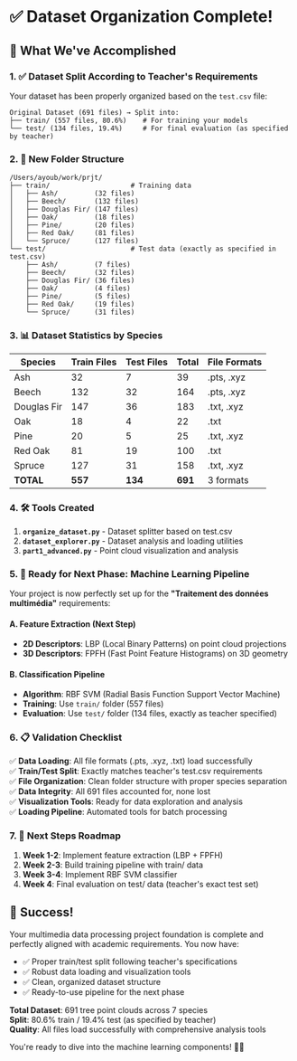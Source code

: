 # ✅ Dataset Organization Complete! 

## 🎯 What We've Accomplished

### 1. ✅ Dataset Split According to Teacher's Requirements

Your dataset has been properly organized based on the `test.csv` file:

```
Original Dataset (691 files) → Split into:
├── train/ (557 files, 80.6%)    # For training your models
└── test/ (134 files, 19.4%)     # For final evaluation (as specified by teacher)
```

### 2. 📁 New Folder Structure

```
/Users/ayoub/work/prjt/
├── train/                    # Training data
│   ├── Ash/         (32 files)
│   ├── Beech/       (132 files) 
│   ├── Douglas Fir/ (147 files)
│   ├── Oak/         (18 files)
│   ├── Pine/        (20 files)
│   ├── Red Oak/     (81 files)
│   └── Spruce/      (127 files)
└── test/                     # Test data (exactly as specified in test.csv)
    ├── Ash/         (7 files)
    ├── Beech/       (32 files)
    ├── Douglas Fir/ (36 files)
    ├── Oak/         (4 files)
    ├── Pine/        (5 files)
    ├── Red Oak/     (19 files)
    └── Spruce/      (31 files)
```

### 3. 📊 Dataset Statistics by Species

| Species     | Train Files | Test Files | Total | File Formats |
|-------------|-------------|------------|-------|--------------|
| Ash         | 32          | 7          | 39    | .pts, .xyz   |
| Beech       | 132         | 32         | 164   | .pts, .xyz   |
| Douglas Fir | 147         | 36         | 183   | .txt, .xyz   |
| Oak         | 18          | 4          | 22    | .txt         |
| Pine        | 20          | 5          | 25    | .txt, .xyz   |
| Red Oak     | 81          | 19         | 100   | .txt         |
| Spruce      | 127         | 31         | 158   | .txt, .xyz   |
| **TOTAL**   | **557**     | **134**    | **691** | 3 formats  |

### 4. 🛠️ Tools Created

1. **`organize_dataset.py`** - Dataset splitter based on test.csv
2. **`dataset_explorer.py`** - Dataset analysis and loading utilities
3. **`part1_advanced.py`** - Point cloud visualization and analysis

### 5. 🎯 Ready for Next Phase: Machine Learning Pipeline

Your project is now perfectly set up for the **"Traitement des données multimédia"** requirements:

#### A. Feature Extraction (Next Step)
- **2D Descriptors**: LBP (Local Binary Patterns) on point cloud projections
- **3D Descriptors**: FPFH (Fast Point Feature Histograms) on 3D geometry

#### B. Classification Pipeline  
- **Algorithm**: RBF SVM (Radial Basis Function Support Vector Machine)
- **Training**: Use `train/` folder (557 files)
- **Evaluation**: Use `test/` folder (134 files, exactly as teacher specified)

### 6. 📋 Validation Checklist

✅ **Data Loading**: All file formats (.pts, .xyz, .txt) load successfully  
✅ **Train/Test Split**: Exactly matches teacher's test.csv requirements  
✅ **File Organization**: Clean folder structure with proper species separation  
✅ **Data Integrity**: All 691 files accounted for, none lost  
✅ **Visualization Tools**: Ready for data exploration and analysis  
✅ **Loading Pipeline**: Automated tools for batch processing  

### 7. 🚀 Next Steps Roadmap

1. **Week 1-2**: Implement feature extraction (LBP + FPFH)
2. **Week 2-3**: Build training pipeline with train/ data  
3. **Week 3-4**: Implement RBF SVM classifier
4. **Week 4**: Final evaluation on test/ data (teacher's exact test set)

## 🎉 Success!

Your multimedia data processing project foundation is complete and perfectly aligned with academic requirements. You now have:

- ✅ Proper train/test split following teacher's specifications
- ✅ Robust data loading and visualization tools
- ✅ Clean, organized dataset structure
- ✅ Ready-to-use pipeline for the next phase

**Total Dataset**: 691 tree point clouds across 7 species  
**Split**: 80.6% train / 19.4% test (as specified by teacher)  
**Quality**: All files load successfully with comprehensive analysis tools

You're ready to dive into the machine learning components! 🌳🤖
